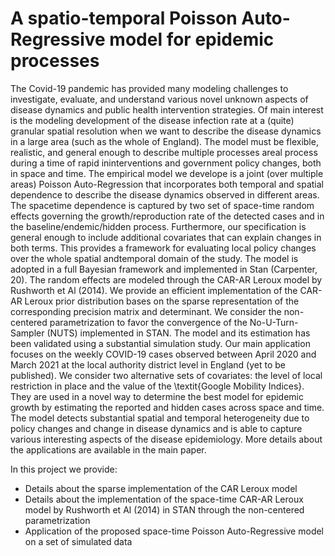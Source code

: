 # A spatio-temporal Poisson Auto-Regressive model for epidemic processes
The Covid-19 pandemic has provided many modeling challenges to investigate, evaluate, and  understand various novel unknown aspects of disease dynamics and public health intervention strategies. Of main interest is the modeling development of the disease infection rate at a (quite) granular spatial resolution when we want to describe the disease dynamics in a large area (such as the whole of England). The model must be flexible, realistic, and general enough to describe multiple processes areal process during a time of rapid ininterventions and government policy changes, both in space and time. The empirical model we develope is a joint (over multiple areas) Poisson Auto-Regression that incorporates both temporal and spatial dependence to describe the disease dynamics observed in different areas. The spacetime dependence is captured by two set of space-time random effects governing the growth/reproduction rate of the detected cases and in the baseline/endemic/hidden process. Furthermore, our specification is general enough to include additional covariates that can explain changes in both terms. This provides a framework for evaluating local policy changes over the whole spatial andtemporal domain of the study. 
The model is adopted in a full Bayesian framework and implemented in Stan (Carpenter, 20).
The random effects are modeled through the CAR-AR Leroux model by Rushworth et Al (2014). We provide an efficient implementation of the CAR-AR Leroux prior distribution bases on the sparse representation of the corresponding precision matrix and determinant. We consider the non-centered parametrization to favor the convergence of the No-U-Turn-Sampler (NUTS) implemented in STAN. The model and its estimation has been validated using a substantial simulation study.
Our main application focuses on the weekly COVID-19 cases observed between April 2020 and March 2021 at the local authority district level in England (yet to be published).
We consider two alternative sets of covariates: the level of local restriction in place and the value of the \textit{Google Mobility Indices}. They are used in a novel way to determine the best model for epidemic growth by estimating the reported and hidden cases across space and time.  The model detects substantial spatial and temporal heterogeneity due to policy changes and change in disease dynamics and is able to capture various interesting aspects of the disease epidemiology. More details about the applications are available in the main paper.

In this project we provide: 
- Details about the sparse implementation of the CAR Leroux model
- Details about the implementation of the space-time CAR-AR Leroux model by Rushworth et Al (2014) in STAN through the non-centered parametrization
- Application of the proposed space-time Poisson Auto-Regressive model on a set of simulated data
